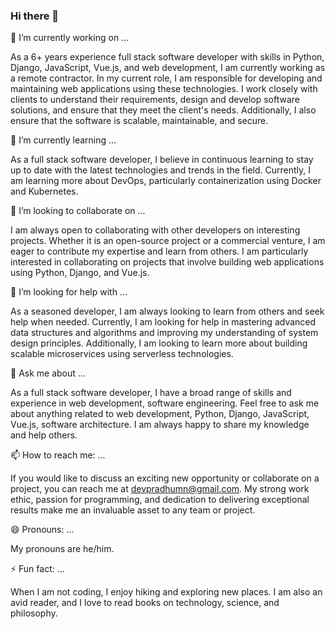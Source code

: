 ### Hi there 👋

🔭 I’m currently working on ...

As a 6+ years experience full stack software developer with skills in Python, Django, JavaScript, Vue.js, and web development, I am currently working as a remote contractor. In my current role, I am responsible for developing and maintaining web applications using these technologies. I work closely with clients to understand their requirements, design and develop software solutions, and ensure that they meet the client's needs. Additionally, I also ensure that the software is scalable, maintainable, and secure.

🌱 I’m currently learning ...

As a full stack software developer, I believe in continuous learning to stay up to date with the latest technologies and trends in the field. Currently, I am learning more about DevOps, particularly containerization using Docker and Kubernetes.

👯 I’m looking to collaborate on ...

I am always open to collaborating with other developers on interesting projects. Whether it is an open-source project or a commercial venture, I am eager to contribute my expertise and learn from others. I am particularly interested in collaborating on projects that involve building web applications using Python, Django, and Vue.js. 

🤔 I’m looking for help with ...

As a seasoned developer, I am always looking to learn from others and seek help when needed. Currently, I am looking for help in mastering advanced data structures and algorithms and improving my understanding of system design principles. Additionally, I am looking to learn more about building scalable microservices using serverless technologies.

💬 Ask me about ...

As a full stack software developer, I have a broad range of skills and experience in web development, software engineering. Feel free to ask me about anything related to web development, Python, Django, JavaScript, Vue.js, software architecture. I am always happy to share my knowledge and help others.

📫 How to reach me: ...

If you would like to discuss an exciting new opportunity or collaborate on a project, you can reach me at devpradhumn@gmail.com. My strong work ethic, passion for programming, and dedication to delivering exceptional results make me an invaluable asset to any team or project.

😄 Pronouns: ...

My pronouns are he/him.

⚡ Fun fact: ...

When I am not coding, I enjoy hiking and exploring new places. I am also an avid reader, and I love to read books on technology, science, and philosophy.
